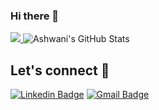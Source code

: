 ### Hi there 👋

<!--
**NullNicole/NullNicole** is a ✨ _special_ ✨ repository because its `README.md` (this file) appears on your GitHub profile.

Here are some ideas to get you started:

- 🔭 I’m currently working on ...
- 🌱 I’m currently learning ...
- 👯 I’m looking to collaborate on ...
- 🤔 I’m looking for help with ...
- 💬 Ask me about ...
- 📫 How to reach me: ...
- 😄 Pronouns: ...
- ⚡ Fun fact: ...
-->
<a href="https://github.com/NullNicole">
  <img src="https://github-readme-stats.vercel.app/api/top-langs/?username=NullNicole&theme=radical&hide=glsl,python" />
</a>
<img src="https://github-readme-stats.vercel.app/api?username=NullNicole&&show_icons=true&theme=radical&line_height=27&v=5" alt="Ashwani's GitHub Stats" />

##  Let's connect :speech_balloon:
[![Linkedin Badge](https://img.shields.io/badge/-Mayank-blue?style=flat-square&logo=Linkedin&logoColor=white&link=https://www.linkedin.com/in/mayank-dhargawe-b30377196/)](https://www.linkedin.com/in/mayank-dhargawe-b30377196/) [![Gmail Badge](https://img.shields.io/badge/-mddhargawe@gmail.com-c14438?style=flat-square&logo=Gmail&logoColor=white&link=mailto:mddhargawe@gmail.com)](mailto:mddhargawe@gmail.com)
